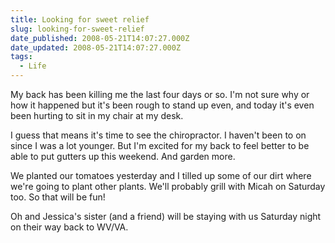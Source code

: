 ```yaml
---
title: Looking for sweet relief
slug: looking-for-sweet-relief
date_published: 2008-05-21T14:07:27.000Z
date_updated: 2008-05-21T14:07:27.000Z
tags:
  - Life
---
```


My back has been killing me the last four days or so. I'm not sure why or how it happened but it's been rough to stand up even, and today it's even been hurting to sit in my chair at my desk.

I guess that means it's time to see the chiropractor. I haven't been to on since I was a lot younger. But I'm excited for my back to feel better to be able to put gutters up this weekend. And garden more.

We planted our tomatoes yesterday and I tilled up some of our dirt where we're going to plant other plants. We'll probably grill with Micah on Saturday too. So that will be fun!

Oh and Jessica's sister (and a friend) will be staying with us Saturday night on their way back to WV/VA.
